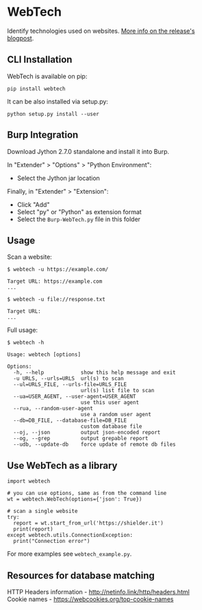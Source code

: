 # WebTech
Identify technologies used on websites. [More info on the release's blogpost](https://www.shielder.it/blog/webtech-identify-technologies-used-on-websites/).

## CLI Installation

WebTech is available on pip:

```
pip install webtech
```

It can be also installed via setup.py:

```
python setup.py install --user
```

## Burp Integration

Download Jython 2.7.0 standalone and install it into Burp.

In "Extender" > "Options" > "Python Environment":
- Select the Jython jar location

Finally, in "Extender" > "Extension":
- Click "Add"
- Select "py" or "Python" as extension format
- Select the `Burp-WebTech.py` file in this folder


## Usage

Scan a website:

```
$ webtech -u https://example.com/

Target URL: https://example.com
...

$ webtech -u file://response.txt

Target URL:
...
```

Full usage:

```
$ webtech -h

Usage: webtech [options]

Options:
  -h, --help            show this help message and exit
  -u URLS, --urls=URLS  url(s) to scan
  --ul=URLS_FILE, --urls-file=URLS_FILE
                        url(s) list file to scan
  --ua=USER_AGENT, --user-agent=USER_AGENT
                        use this user agent
  --rua, --random-user-agent
                        use a random user agent
  --db=DB_FILE, --database-file=DB_FILE
                        custom database file
  --oj, --json          output json-encoded report
  --og, --grep          output grepable report
  --udb, --update-db    force update of remote db files

```

## Use WebTech as a library

```
import webtech

# you can use options, same as from the command line
wt = webtech.WebTech(options={'json': True})

# scan a single website
try:
  report = wt.start_from_url('https://shielder.it')
  print(report)
except webtech.utils.ConnectionException:
  print("Connection error")
```

For more examples see `webtech_example.py`.


## Resources for database matching

HTTP Headers information - http://netinfo.link/http/headers.html  
Cookie names - https://webcookies.org/top-cookie-names  
